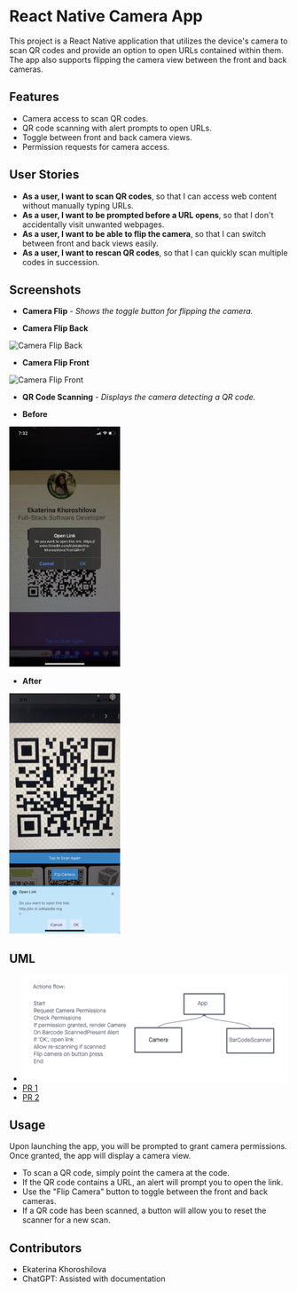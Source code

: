 # React Native Camera App

This project is a React Native application that utilizes the device's camera to scan QR codes and provide an option to open URLs contained within them. The app also supports flipping the camera view between the front and back cameras.

## Features

- Camera access to scan QR codes.
- QR code scanning with alert prompts to open URLs.
- Toggle between front and back camera views.
- Permission requests for camera access.

## User Stories

- **As a user, I want to scan QR codes**, so that I can access web content without manually typing URLs.
- **As a user, I want to be prompted before a URL opens**, so that I don't accidentally visit unwanted webpages.
- **As a user, I want to be able to flip the camera**, so that I can switch between front and back views easily.
- **As a user, I want to rescan QR codes**, so that I can quickly scan multiple codes in succession.

## Screenshots

- **Camera Flip** - _Shows the toggle button for flipping the camera._

- **Camera Flip Back**
<img src="./assets/front.PNG" width="200" alt="Camera Flip Back"/>

- **Camera Flip Front**
<img src="./assets/back.PNG" width="200" alt="Camera Flip Front"/>

- **QR Code Scanning** - _Displays the camera detecting a QR code._
  
- **Before**
<img src="./assets/scan.PNG" width="200" alt="QR Code Scanning"/>

- **After**
<img src="./assets/scanUpdate.PNG" width="200" alt="QR Code Scanning"/>

## UML

  - ![UML](./assets/UML.png)
  - [PR 1](https://github.com/KatKho/camera/pull/1)
  - [PR 2](https://github.com/KatKho/camera/pull/2)

## Usage

Upon launching the app, you will be prompted to grant camera permissions. Once granted, the app will display a camera view.

- To scan a QR code, simply point the camera at the code.
- If the QR code contains a URL, an alert will prompt you to open the link.
- Use the "Flip Camera" button to toggle between the front and back cameras.
- If a QR code has been scanned, a button will allow you to reset the scanner for a new scan.

## Contributors

- Ekaterina Khoroshilova
- ChatGPT: Assisted with documentation
